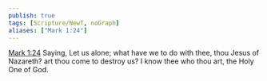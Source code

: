 ```yaml
---
publish: true
tags: [Scripture/NewT, noGraph]
aliases: ["Mark 1:24"]
---
```

[Mark 1:24](https://churchofjesuschrist.org/study/scriptures/nt/mark/1?lang=eng&id=p24#p24) Saying, Let us alone; what have we to do with thee, thou Jesus of Nazareth? art thou come to destroy us? I know thee who thou art, the Holy One of God.
